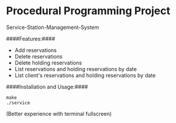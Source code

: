 Procedural Programming Project
=================================
Service-Station-Management-System

####Features:####
 * Add reservations
 * Delete reservations
 * Delete holding reservations
 * List reservations and holding reservations by date
 * List client's reservations and holding reservations by date

####Installation and Usage:####

    make
	./service
	
(Better experience with terminal fullscreen)
